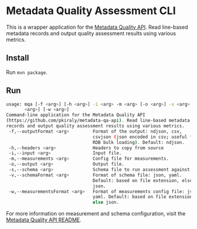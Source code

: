 # Metadata Quality Assessment CLI

This is a wrapper application for the [Metadata Quality API](https://github.com/pkiraly/metadata-qa-api). Read line-based metadata
records and output quality assessment results using various metrics.

## Install

Run `mvn package`.

## Run

```bash
usage: mqa [-f <arg>] [-h <arg>] -i <arg> -m <arg> [-o <arg>] -s <arg> [-v
       <arg>] [-w <arg>]
Command-line application for the Metadata Quality API
(https://github.com/pkiraly/metadata-qa-api). Read line-based metadata
records and output quality assessment results using various metrics.
 -f,--outputFormat <arg>         Format of the output: ndjson, csv,
                                 csvjson (json encoded in csv; useful for
                                 RDB bulk loading). Default: ndjson.
 -h,--headers <arg>              Headers to copy from source
 -i,--input <arg>                Input file.
 -m,--measurements <arg>         Config file for measurements.
 -o,--output <arg>               Output file.
 -s,--schema <arg>               Schema file to run assessment against.
 -v,--schemaFormat <arg>         Format of schema file: json, yaml.
                                 Default: based on file extension, else
                                 json.
 -w,--measurementsFormat <arg>   Format of measurements config file: json,
                                 yaml. Default: based on file extension,
                                 else json.
```

For more information on measurement and schema configuration, visit the [Metadata Quality API README](https://github.com/pkiraly/metadata-qa-api).
